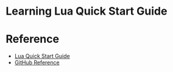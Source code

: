 # Learning Lua Quick Start Guide


# Reference
- [Lua Quick Start Guide](https://learning.oreilly.com/library/view/lua-quick-start/9781789343229/eaed8387-f6d7-4bde-9c0b-ee2ed9476784.xhtml)
- [GitHub Reference](https://github.com/PacktPublishing/Lua-Quick-Start-Guide)
